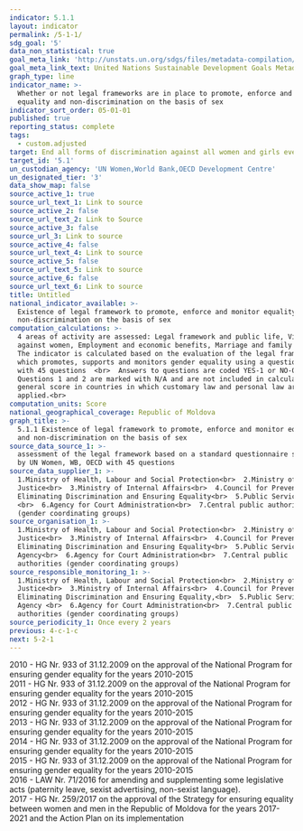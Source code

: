 ```yaml
---
indicator: 5.1.1
layout: indicator
permalink: /5-1-1/
sdg_goal: '5'
data_non_statistical: true
goal_meta_link: 'http://unstats.un.org/sdgs/files/metadata-compilation/Metadata-Goal-5.pdf'
goal_meta_link_text: United Nations Sustainable Development Goals Metadata (pdf 634kB)
graph_type: line
indicator_name: >-
  Whether or not legal frameworks are in place to promote, enforce and monitor
  equality and non‑discrimination on the basis of sex
indicator_sort_order: 05-01-01
published: true
reporting_status: complete
tags:
  - custom.adjusted
target: End all forms of discrimination against all women and girls everywhere
target_id: '5.1'
un_custodian_agency: 'UN Women,World Bank,OECD Development Centre'
un_designated_tier: '3'
data_show_map: false
source_active_1: true
source_url_text_1: Link to source
source_active_2: false
source_url_text_2: Link to Source
source_active_3: false
source_url_3: Link to source
source_active_4: false
source_url_text_4: Link to source
source_active_5: false
source_url_text_5: Link to source
source_active_6: false
source_url_text_6: Link to source
title: Untitled
national_indicator_available: >-
  Existence of legal framework to promote, enforce and monitor equality and
  non‑discrimination on the basis of sex
computation_calculations: >-
  4 areas of activity are assessed: Legal framework and public life, Violence
  against women, Employment and economic benefits, Marriage and family  <br> 
  The indicator is calculated based on the evaluation of the legal framework
  which promotes, supports and monitors gender equality using a questionnaire
  with 45 questions  <br>  Answers to questions are coded YES-1 or NO-0 <br> 
  Questions 1 and 2 are marked with N/A and are not included in calculating the
  general score in countries in which customary law and personal law are not
  applied.<br>
computation_units: Score
national_geographical_coverage: Republic of Moldova
graph_title: >-
  5.1.1 Existence of legal framework to promote, enforce and monitor equality
  and non‑discrimination on the basis of sex 
source_data_source_1: >-
  assessment of the legal framework based on a standard questionnaire suggested
  by UN Women, WB, OECD with 45 questions
source_data_supplier_1: >-
  1.Ministry of Health, Labour and Social Protection<br>  2.Ministry of
  Justice<br>  3.Ministry of Internal Affairs<br>  4.Council for Preventing and
  Eliminating Discrimination and Ensuring Equality<br>  5.Public Services Agency
  <br>  6.Agency for Court Administration<br>  7.Central public authorities
  (gender coordinating groups)
source_organisation_1: >-
  1.Ministry of Health, Labour and Social Protection<br>  2.Ministry of
  Justice<br>  3.Ministry of Internal Affairs<br>  4.Council for Preventing and
  Eliminating Discrimination and Ensuring Equality<br>  5.Public Services
  Agency<br>  6.Agency for Court Administration<br>  7.Central public
  authorities (gender coordinating groups)
source_responsible_monitoring_1: >-
  1.Ministry of Health, Labour and Social Protection<br>  2.Ministry of
  Justice<br>  3.Ministry of Internal Affairs<br>  4.Council for Preventing and
  Eliminating Discrimination and Ensuring Equality,<br>  5.Public Services
  Agency <br>  6.Agency for Court Administration<br>  7.Central public
  authorities (gender coordinating groups)
source_periodicity_1: Once every 2 years
previous: 4-c-1-c
next: 5-2-1
---
```

2010 - HG Nr. 933 of 31.12.2009 on the approval of the National Program for ensuring gender equality for the years 2010-2015 <br>
2011 - HG Nr. 933 of 31.12.2009 on the approval of the National Program for ensuring gender equality for the years 2010-2015 <br>
2012 - HG Nr. 933 of 31.12.2009 on the approval of the National Program for ensuring gender equality for the years 2010-2015 <br>
2013 - HG Nr. 933 of 31.12.2009 on the approval of the National Program for ensuring gender equality for the years 2010-2015 <br>
2014 - HG Nr. 933 of 31.12.2009 on the approval of the National Program for ensuring gender equality for the years 2010-2015 <br>
2015 - HG Nr. 933 of 31.12.2009 on the approval of the National Program for ensuring gender equality for the years 2010-2015 <br>
2016 - LAW Nr. 71/2016 for amending and supplementing some legislative acts (paternity leave, sexist advertising, non-sexist language). <br>
2017 - HG Nr. 259/2017 on the approval of the Strategy for ensuring equality between women and men in the Republic of Moldova for the years 2017-2021 and the Action Plan on its implementation